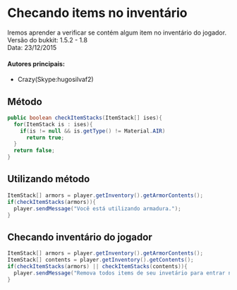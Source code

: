 # Checando items no inventário
  Iremos aprender a verificar se contém algum item no inventário do jogador.  
  Versão do bukkit: 1.5.2 - 1.8  
  Data: 23/12/2015  

#### Autores principais:
* Crazy(Skype:hugosilvaf2)

## Método
```Java
public boolean checkItemStacks(ItemStack[] ises){
  for(ItemStack is : ises){
    if(is != null && is.getType() != Material.AIR)
      return true;
  }
  return false;
}
```
## Utilizando método
```Java
ItemStack[] armors = player.getInventory().getArmorContents();
if(checkItemStacks(armors)){
  player.sendMessage("Você está utilizando armadura.");
}
```

## Checando inventário do jogador
```Java
ItemStack[] armors = player.getInventory().getArmorContents();
ItemStack[] contents = player.getInventory().getContents();
if(checkItemStacks(armors) || checkItemStacks(contents)){
  player.sendMessage("Remova todos items de seu invetário para entrar na arena!");
}
```
